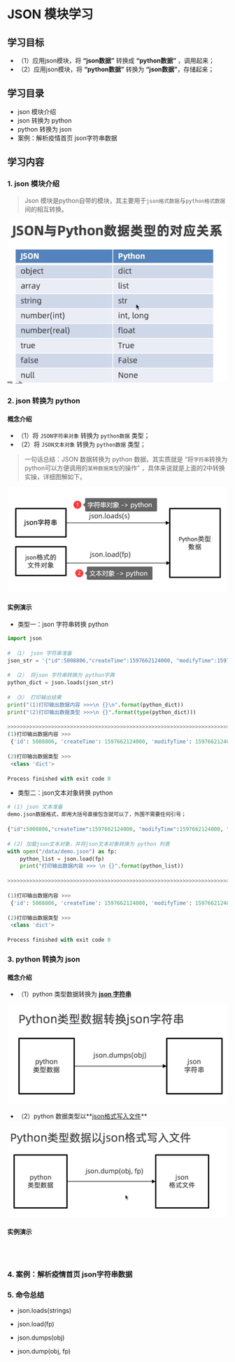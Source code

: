 # JSON 模块学习

## 学习目标

- （1）应用json模块，将 **“json数据”** 转换成 **“python数据”** ，调用起来；
- （2）应用json模块，将 **“python数据”** 转换为 **“json数据”**，存储起来；



## 学习目录

- json 模块介绍
- json 转换为 python
- python 转换为 json
- 案例：解析疫情首页 json字符串数据



## 学习内容

### 1. json 模块介绍

> Json 模块是python自带的模块，其主要用于`json格式数据`与`python格式数据`间的相互转换。

<img src=".\images\image-20200817194201850.png" alt="image-20200817194201850" style="zoom:80%;" />

### 2. json 转换为 python

#### 概念介绍

- （1）将 `JSON字符串对象` 转换为 `python数据` 类型；
- （2）将 `JSON文本对象` 转换为 `python数据` 类型；

> 一句话总结：JSON 数据转换为 python 数据，其实质就是 “将`字符串`转换为python可以方便调用的`某种数据类型`的操作” ，具体来说就是上面的2中转换实操，详细图解如下。

<img src=".\images\image-20200817194834046.png" alt="image-20200817194834046" style="zoom:80%;" />

#### 实例演示

- 类型一：json 字符串转换 python

```python
import json

# （1） json 字符串准备
json_str = '{"id":5008806,"createTime":1597662124000, "modifyTime":1597662124000, "tags":"0","countryType":2,"continents":"北美洲","provinceId":"8","provinceName":"美国"}'

# （2） 将json 字符串转换为 python字典
python_dict = json.loads(json_str)

# （3） 打印输出结果
print("(1)打印输出数据内容 >>>\n {}\n".format(python_dict))
print("(2)打印输出数据类型 >>>\n {}".format(type(python_dict)))

>>>>>>>>>>>>>>>>>>>>>>>>>>>>>>>>>>>>>>>>>>>>>>>>>>>>>>>>>>>>>>>>>>>>>>>>>>>>>>>>>>>>>>>>
(1)打印输出数据内容 >>>
 {'id': 5008806, 'createTime': 1597662124000, 'modifyTime': 1597662124000, 'tags': '0', 'countryType': 2, 'continents': '北美洲', 'provinceId': '8', 'provinceName': '美国'}

(2)打印输出数据类型 >>>
 <class 'dict'>

Process finished with exit code 0

```



- 类型二：json文本对象转换 python 

```python
# (1) json 文本准备
demo.json数据格式，即用大括号直接包含就可以了，外围不需要任何引号；

{"id":5008806,"createTime":1597662124000, "modifyTime":1597662124000, "tags":"0","countryType":2,"continents":"北美洲","provinceId":"8","provinceName":"美国"}

# (2) 加载json文本对象，并将json文本对象转换为 python 列表
with open("/data/demo.json") as fp:
    python_list = json.load(fp)
    print("打印输出数据内容 >>> \n {}".format(python_list))
    
>>>>>>>>>>>>>>>>>>>>>>>>>>>>>>>>>>>>>>>>>>>>>>>>>>>>>>>>>>>>>>>>>>>>>>>>>>>>>>>>>>>>>
    
(1)打印输出数据内容 >>>
 {'id': 5008806, 'createTime': 1597662124000, 'modifyTime': 1597662124000, 'tags': '0', 'countryType': 2, 'continents': '北美洲', 'provinceId': '8', 'provinceName': '美国'}

(2)打印输出数据类型 >>>
 <class 'dict'>

Process finished with exit code 0
```



### 3. python 转换为 json

#### 概念介绍

- （1）python 类型数据转换为 **<u>json 字符串</u>**

<img src=".\images\image-20200817212114051.png" alt="image-20200817212114051" style="zoom:80%;" />

- （2）python 数据类型以**<u>json格式写入文件</u>**

<img src=".\images\image-20200817212152977.png" alt="image-20200817212152977" style="zoom:80%;" />

#### 实例演示

```python




```

### 4. 案例：解析疫情首页 json字符串数据

### 5. 命令总结

- json.loads(strings)

- json.load(fp)

- json.dumps(obj)

- json.dump(obj, fp)